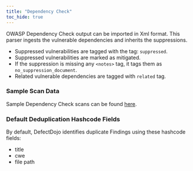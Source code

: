 ```yaml
---
title: "Dependency Check"
toc_hide: true
---
```

OWASP Dependency Check output can be imported in Xml format. This parser ingests the vulnerable dependencies and inherits the suppressions.

* Suppressed vulnerabilities are tagged with the tag: `suppressed`.
* Suppressed vulnerabilities are marked as mitigated.
* If the suppression is missing any `<notes>` tag, it tags them as `no_suppression_document`.
* Related vulnerable dependencies are tagged with `related` tag.

### Sample Scan Data
Sample Dependency Check scans can be found [here](https://github.com/DefectDojo/django-DefectDojo/tree/master/unittests/scans/dependency_check).

### Default Deduplication Hashcode Fields
By default, DefectDojo identifies duplicate Findings using these hashcode fields:

- title
- cwe
- file path
